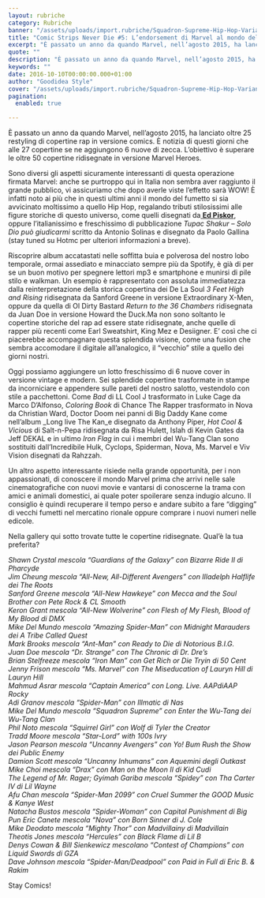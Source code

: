 ```yaml
---
layout: rubriche
category: Rubriche
banner: "/assets/uploads/import.rubriche/Squadron-Supreme-Hip-Hop-Variant-ca41b-640x642.jpg"
title: "Comic Strips Never Die #5: L’endorsement di Marvel al mondo del Rap"
excerpt: "È passato un anno da quando Marvel, nell’agosto 2015, ha lanciato oltre 25 restyling di copertine rap in versione comics. È notizia di questi giorni che alle 27 copertine se ne aggiungono 6 nuove di zecca. L’obiettivo è superare le oltre 50 copertine ridisegnate in versione Marvel Heroes. Sono diversi gli aspetti sicuramente interessanti di [&hellip"
quote: ""
description: "È passato un anno da quando Marvel, nell’agosto 2015, ha lanciato oltre 25 restyling di copertine rap in versione comics. È notizia di questi giorni che alle 27 copertine se ne aggiungono 6 nuove di zecca. L’obiettivo è superare le oltre 50 copertine ridisegnate in versione Marvel Heroes. Sono diversi gli aspetti sicuramente interessanti di [&hellip"
keywords: ""
date: 2016-10-10T00:00:00.000+01:00
author: "Goodidea Style"
cover: "/assets/uploads/import.rubriche/Squadron-Supreme-Hip-Hop-Variant-ca41b-640x642.jpg"
pagination:
  enabled: true

---
```


È passato un anno da quando Marvel, nell’agosto 2015, ha lanciato oltre 25 restyling di copertine rap in versione comics. È notizia di questi giorni che alle 27 copertine se ne aggiungono 6 nuove di zecca. L’obiettivo è superare le oltre 50 copertine ridisegnate in versione Marvel Heroes.

Sono diversi gli aspetti sicuramente interessanti di questa operazione firmata Marvel: anche se purtroppo qui in Italia non sembra aver raggiunto il grande pubblico, vi assicuriamo che dopo averle viste l’effetto sarà WOW! È infatti noto ai più che in questi ultimi anni il mondo del fumetto si sia avvicinato moltissimo a quello Hip Hop, regalando tributi stilosissimi alle figure storiche di questo universo, come quelli disegnati da[ **Ed Piskor**](https://hotmc.com/comic-strips-never-die-4-lorigine-del-viaggio/), oppure l’italianissimo e freschissimo di pubblicazione _Tupac Shakur – Solo Dio può giudicarmi_ scritto da Antonio Solinas e disegnato da Paolo Gallina (stay tuned su Hotmc per ulteriori informazioni a breve).

Riscoprire album accatastati nelle soffitta buia e polverosa del nostro lobo temporale, ormai assediato e minacciato sempre più da Spotify, è già di per se un buon motivo per spegnere lettori mp3 e smartphone e munirsi di pile stilo e walkman. Un esempio è rappresentato con assoluta immediatezza dalla reinterpretazione della storica copertina dei De La Soul _3 Feet High and Rising_ ridisegnata da Sanford Greene in versione Extraordinary X-Men, oppure da quella di Ol Dirty Bastard _Return to the 36 Chambers_ ridisegnata da Juan Doe in versione Howard the Duck.Ma non sono soltanto le copertine storiche del rap ad essere state ridisegnate, anche quelle di rapper più recenti come Earl Sweatshirt, King Mez e Desiigner. E’ così che ci piacerebbe accompagnare questa splendida visione, come una fusion che sembra accomodare il digitale all’analogico, il “vecchio” stile a quello dei giorni nostri.

Oggi possiamo aggiungere un lotto freschissimo di 6 nuove cover in versione vintage e modern. Sei splendide copertine trasformate in stampe da incorniciare e appendere sulle pareti del nostro salotto, vestendolo con stile a pacchettoni. Come _Bad_ di LL Cool J trasformato in Luke Cage da Marco D’Alfonso, _Coloring Book_ di Chance The Rapper trasformato in Nova da Christian Ward, Doctor Doom nei panni di Big Daddy Kane come nell’album _Long live The Kan_e disegnato da Anthony Piper, _Hot Cool & Vicious_ di Salt-n-Pepa ridisegnata da Risa Hulett, Islah di Kevin Gates da Jeff DEKAL e in ultimo _Iron Flag_ in cui i membri del Wu-Tang Clan sono sostituiti dall’Incredibile Hulk, Cyclops, Spiderman, Nova, Ms. Marvel e Viv Vision disegnati da Rahzzah.

Un altro aspetto interessante risiede nella grande opportunità, per i non appassionati, di conoscere il mondo Marvel prima che arrivi nelle sale cinematografiche con nuovi movie e vantarsi di conoscerne la trama con amici e animali domestici, ai quale poter spoilerare senza indugio alcuno. Il consiglio è quindi recuperare il tempo perso e andare subito a fare “digging” di vecchi fumetti nel mercatino rionale oppure comprare i nuovi numeri nelle edicole.

Nella gallery qui sotto trovate tutte le copertine ridisegnate. Qual’è la tua preferita?

_Shawn Crystal mescola “Guardians of the Galaxy” con Bizarre Ride II di Pharcyde_  
 _Jim Cheung mescola “All-New, All-Different Avengers” con Illadelph Halflife dei The Roots_  
 _Sanford Greene mescola “All-New Hawkeye” con Mecca and the Soul Brother con Pete Rock & CL Smooth_  
 _Keron Grant mescola “All-New Wolverine” con Flesh of My Flesh, Blood of My Blood di DMX_  
 _Mike Del Mundo mescola “Amazing Spider-Man” con Midnight Marauders dei A Tribe Called Quest_  
 _Mark Brooks mescola “Ant-Man” con Ready to Die di Notorious B.I.G._  
 _Juan Doe mescola “Dr. Strange” con The Chronic di Dr. Dre’s_  
 _Brian Stelfreeze mescola “Iron Man” con Get Rich or Die Tryin di 50 Cent_  
 _Jenny Frison mescola “Ms. Marvel” con The Miseducation of Lauryn Hill di Lauryn Hill_  
 _Mahmud Asrar mescola “Captain America” con Long. Live. A$AP di A$AP Rocky_  
_Adi Granov mescola “Spider-Man” con Illmatic di Nas_  
 _Mike Del Mundo mescola “Squadron Supreme” con Enter the Wu-Tang dei Wu-Tang Clan_  
 _Phil Noto mescola “Squirrel Girl” con Wolf di Tyler the Creator_  
 _Tradd Moore mescola “Star-Lord” with 100s Ivry_  
 _Jason Pearson mescola “Uncanny Avengers” con Yo! Bum Rush the Show dei Public Enemy_  
 _Damion Scott mescola “Uncanny Inhumans” con Aquemini degli Outkast_  
 _Mike Choi mescola “Drax” con Man on the Moon II di Kid Cudi_  
 _The Legend of Mr. Rager; Gyimah Gariba mescola “Spidey” con Tha Carter IV di Lil Wayne_  
 _Afu Chan mescola “Spider-Man 2099” con Cruel Summer the GOOD Music & Kanye West_  
 _Natacha Bustos mescola “Spider-Woman” con Capital Punishment di Big Pun_ 
_Eric Canete mescola “Nova” con Born Sinner di J. Cole_  
 _Mike Deodato mescola “Mighty Thor” con Madvillainy di Madvillain_  
 _Theotis Jones mescola “Hercules” con Black Flame di Lil B_  
 _Denys Cowan & Bill Sienkewicz mescolano “Contest of Champions” con Liquid Swords di GZA_  
 _Dave Johnson mescola “Spider-Man/Deadpool” con Paid in Full di Eric B. & Rakim_

Stay Comics!

[](https://hotmc.com/comic-strips-never-die-5-lendorsement-di-marvel-al-mondo-del-rap/all-new-all-different-avengers-hip-hop-variant-e1437762131255-1bb0c/) 

[](https://hotmc.com/comic-strips-never-die-5-lendorsement-di-marvel-al-mondo-del-rap/all-new-hawkeye-hip-hop-variant-e1437762116185-ba552/) 

[](https://hotmc.com/comic-strips-never-die-5-lendorsement-di-marvel-al-mondo-del-rap/all-new-wolverine-hip-hop-variant-7864d/) 

  
[](https://hotmc.com/comic-strips-never-die-5-lendorsement-di-marvel-al-mondo-del-rap/amazing-spider-man-hip-hop-variant-e8c1e/) 

[](https://hotmc.com/comic-strips-never-die-5-lendorsement-di-marvel-al-mondo-del-rap/ant-man-hip-hop-variant-b0f95/) 

[](https://hotmc.com/comic-strips-never-die-5-lendorsement-di-marvel-al-mondo-del-rap/contestochamps-c0f37/) 

  
[](https://hotmc.com/comic-strips-never-die-5-lendorsement-di-marvel-al-mondo-del-rap/doctor-strange-hip-hop-variant-04386/) 

[](https://hotmc.com/comic-strips-never-die-5-lendorsement-di-marvel-al-mondo-del-rap/dpool-12b11/) 

[](https://hotmc.com/comic-strips-never-die-5-lendorsement-di-marvel-al-mondo-del-rap/drax-hip-hop-varian-8502c/) 

  
[](https://hotmc.com/comic-strips-never-die-5-lendorsement-di-marvel-al-mondo-del-rap/extraordinary-x-men-hip-hop-variant-ca5be/) 

[](https://hotmc.com/comic-strips-never-die-5-lendorsement-di-marvel-al-mondo-del-rap/guardians-of-the-galaxy-hip-hop-variant-e38f1/) 

[](https://hotmc.com/comic-strips-never-die-5-lendorsement-di-marvel-al-mondo-del-rap/herc-15c16/) 

  
[](https://hotmc.com/comic-strips-never-die-5-lendorsement-di-marvel-al-mondo-del-rap/howard-the-duck-hip-hop-variant-0a17a/) 

[](https://hotmc.com/comic-strips-never-die-5-lendorsement-di-marvel-al-mondo-del-rap/iron-man-hip-hop-variant-ecf3d/) 

[](https://hotmc.com/comic-strips-never-die-5-lendorsement-di-marvel-al-mondo-del-rap/mighty-thor-hip-hop-variant-2015-billboard-510-89b1b/) 

  
[](https://hotmc.com/comic-strips-never-die-5-lendorsement-di-marvel-al-mondo-del-rap/ms-marvel-hip-hop-variant-b2581/) 

[](https://hotmc.com/comic-strips-never-die-5-lendorsement-di-marvel-al-mondo-del-rap/nova-4f372/) 

[](https://hotmc.com/comic-strips-never-die-5-lendorsement-di-marvel-al-mondo-del-rap/sam-wilson-captain-america-hip-hop-variant-abe0e/) 

  
[](https://hotmc.com/comic-strips-never-die-5-lendorsement-di-marvel-al-mondo-del-rap/spider-man-2099-hip-hop-variant-5bd59/) 

[](https://hotmc.com/comic-strips-never-die-5-lendorsement-di-marvel-al-mondo-del-rap/spider-man-hip-hop-variant-e1437762146618-2fff4/) 

[](https://hotmc.com/comic-strips-never-die-5-lendorsement-di-marvel-al-mondo-del-rap/spider-woman-hip-hop-variant-1-920bf/) 

  
[](https://hotmc.com/comic-strips-never-die-5-lendorsement-di-marvel-al-mondo-del-rap/spidey-5e288/) 

[](https://hotmc.com/comic-strips-never-die-5-lendorsement-di-marvel-al-mondo-del-rap/squadron-supreme-hip-hop-variant-ca41b/) 

[](https://hotmc.com/comic-strips-never-die-5-lendorsement-di-marvel-al-mondo-del-rap/squirrel-girl-hip-hop-variant-47d0d/) 

  
[](https://hotmc.com/comic-strips-never-die-5-lendorsement-di-marvel-al-mondo-del-rap/star-lord-hip-hop-variant-cd139/) 

[](https://hotmc.com/comic-strips-never-die-5-lendorsement-di-marvel-al-mondo-del-rap/uncanny-avengers-hip-hop-variant-beab9/) 

[](https://hotmc.com/comic-strips-never-die-5-lendorsement-di-marvel-al-mondo-del-rap/uncanny-inhumans-hip-hop-variant-e281a/) 

  
[](https://hotmc.com/comic-strips-never-die-5-lendorsement-di-marvel-al-mondo-del-rap/c%5Ffith%5F3128q%5F40w%5F17602fhttp-2f2fimages-origin-playboy-com2fogz4nxetbde62f4llivo5qmekymimcwame0o2fb7c5327c727b155dc4e620e6fd5e3fc02fcage%5Fhip-hop%5Fvariant/) 

[](https://hotmc.com/comic-strips-never-die-5-lendorsement-di-marvel-al-mondo-del-rap/c%5Flimitq%5F80w%5F8802fhttp-2f2fimages-origin-playboy-com2fogz4nxetbde62f1kx0xotmhiccggauegqyqc2f981ad428b850edf22a6f0b1d087d0c6f2fultimates2%5Fhip-hop%5Fvariant/) 

[](https://hotmc.com/comic-strips-never-die-5-lendorsement-di-marvel-al-mondo-del-rap/c%5Flimitq%5F80w%5F8802fhttp-2f2fimages-origin-playboy-com2fogz4nxetbde62f5yugebgl3qss22ag4ske2g2fa7d275e359935d2b9c344e19b110baba2finfamous%5Firon-man%5Fhip-hop/) 

  
[](https://hotmc.com/comic-strips-never-die-5-lendorsement-di-marvel-al-mondo-del-rap/c%5Flimitq%5F80w%5F8802fhttp-2f2fimages-origin-playboy-com2fogz4nxetbde62f13lshllkzauici6igaeuwy2fe572ffd4f0eb4eab9b699a6c7f33f6432fchampions%5Fhip-hop%5Fvariant/) 

[](https://hotmc.com/comic-strips-never-die-5-lendorsement-di-marvel-al-mondo-del-rap/c%5Flimitq%5F80w%5F8802fhttp-2f2fimages-origin-playboy-com2fogz4nxetbde62fsa8ysstu4og8uwie24mwc2f7b9baa6df792a1be20b9aa756de1c59a2fnova2016%5Fhip-hop%5Fvariant/) 

[](https://hotmc.com/comic-strips-never-die-5-lendorsement-di-marvel-al-mondo-del-rap/c%5Flimitq%5F80w%5F8802fhttp-2f2fimages-origin-playboy-com2fogz4nxetbde62fsjhvfbgp8keeseqk2mqya2f31a9a87d7a3681b235f406a0bd2f453d2fjessica%5Fjones%5Fhip-hop%5Fvariant/) 

  